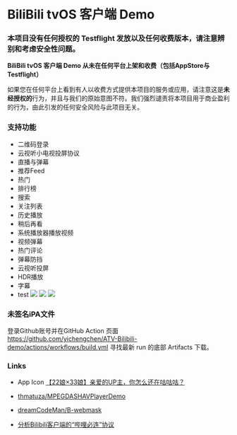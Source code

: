 # BiliBili tvOS 客户端 Demo

### 本项目没有任何授权的 Testflight 发放以及任何收费版本，请注意辨别和考虑安全性问题。

 **BiliBili tvOS 客户端 Demo 从未在任何平台上架和收费（包括AppStore与Testflight）**

 如果您在任何平台上看到有人以收费方式提供本项目的服务或应用，请注意这是**未经授权的**行为，并且与我们的原始意图不符。我们强烈谴责将本项目用于商业盈利的行为，由此引发的任何安全风险与此项目无关。


### 支持功能
- 二维码登录
- 云视听小电视投屏协议
- 直播与弹幕
- 推荐Feed
- 热门
- 排行榜
- 搜索
- 关注列表
- 历史播放
- 稍后再看
- 系统播放器播放视频
- 视频弹幕
- 热门评论
- 弹幕防挡
- 云视听投屏
- HDR播放
- 字幕
- test
 ![](imgs/1.jpg)
 ![](imgs/2.jpg)
 ![](imgs/3.png)

### 未签名iPA文件
  登录Github账号并在GitHub Action 页面 https://github.com/yichengchen/ATV-Bilibili-demo/actions/workflows/build.yml 寻找最新 run 的底部 Artifacts 下载。

### Links

- App Icon [【22娘×33娘】亲爱的UP主，你怎么还在咕咕咕？](https://www.bilibili.com/video/BV1AB4y1k7em)

- [thmatuza/MPEGDASHAVPlayerDemo](https://github.com/thmatuza/MPEGDASHAVPlayerDemo)

- [dreamCodeMan/B-webmask](https://github.com/dreamCodeMan/B-webmask)

- [分析Bilibili客户端的“哔哩必连”协议](https://xfangfang.github.io/028)
